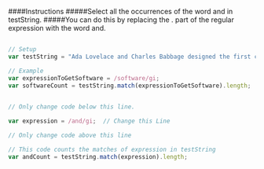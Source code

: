 ####Instructions
#####Select all the occurrences of the word and in testString.
#####You can do this by replacing the . part of the regular expression with the word and.

``` javascript

// Setup
var testString = "Ada Lovelace and Charles Babbage designed the first computer and the software that would have run on it.";

// Example
var expressionToGetSoftware = /software/gi;
var softwareCount = testString.match(expressionToGetSoftware).length;
  

// Only change code below this line.

var expression = /and/gi;  // Change this Line

// Only change code above this line

// This code counts the matches of expression in testString
var andCount = testString.match(expression).length;
```
